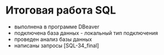 # Итоговая работа SQL

* выполнена в программе DBeaver
* подключена база данных - локальный тип подключения
* проведен анализ базы данных
* написаны запросы  [SQL-34_final]
 

